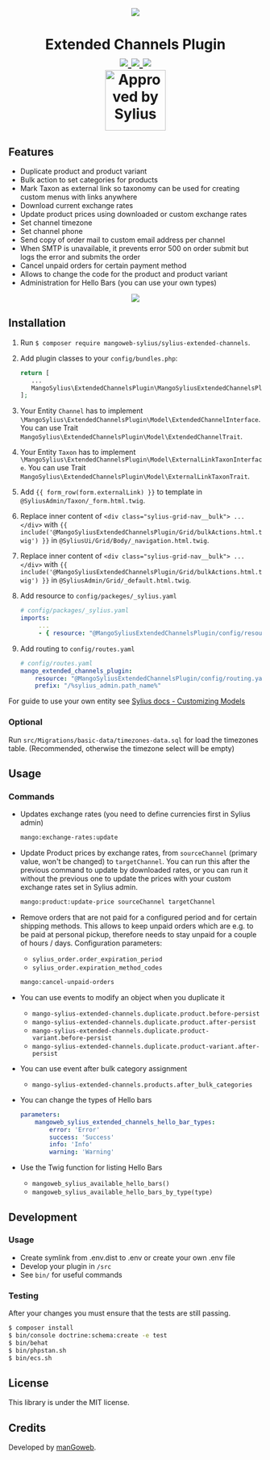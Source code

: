 <p align="center">
    <a href="https://www.mangoweb.cz/en/" target="_blank">
        <img src="https://avatars0.githubusercontent.com/u/38423357?s=200&v=4"/>
    </a>
</p>
<h1 align="center">
Extended Channels Plugin
<br />
    <a href="https://packagist.org/packages/mangoweb-sylius/sylius-extended-channels" title="License" target="_blank">
        <img src="https://img.shields.io/packagist/l/mangoweb-sylius/sylius-extended-channels.svg" />
    </a>
    <a href="https://packagist.org/packages/mangoweb-sylius/sylius-extended-channels" title="Version" target="_blank">
        <img src="https://img.shields.io/packagist/v/mangoweb-sylius/sylius-extended-channels.svg" />
    </a>
    <a href="https://app.circleci.com/pipelines/github/mangoweb-sylius/SyliusExtendedChannelsPlugin" title="Build status" target="_blank">
        <img src="https://circleci.com/gh/mangoweb-sylius/SyliusExtendedChannelsPlugin.svg?style=shield" />
    </a>
    <br />
    <img src="https://sylius.com/assets/badge-approved-by-sylius.png" alt="Approved by Sylius" width="120"/>
</h1>

## Features

* Duplicate product and product variant
* Bulk action to set categories for products
* Mark Taxon as external link so taxonomy can be used for creating custom menus with links anywhere
* Download current exchange rates
* Update product prices using downloaded or custom exchange rates
* Set channel timezone
* Set channel phone
* Send copy of order mail to custom email address per channel
* When SMTP is unavailable, it prevents error 500 on order submit but logs the error and submits the order
* Cancel unpaid orders for certain payment method
* Allows to change the code for the product and product variant
* Administration for Hello Bars (you can use your own types)

<p align="center">
	<img src="https://raw.githubusercontent.com/mangoweb-sylius/SyliusExtendedChannelsPlugin/master/doc/admin.png"/>
</p>

## Installation

1. Run `$ composer require mangoweb-sylius/sylius-extended-channels`.
1. Add plugin classes to your `config/bundles.php`:
 
   ```php
   return [
      ...
      MangoSylius\ExtendedChannelsPlugin\MangoSyliusExtendedChannelsPlugin::class => ['all' => true],
   ];
   ```
   
1. Your Entity `Channel` has to implement `\MangoSylius\ExtendedChannelsPlugin\Model\ExtendedChannelInterface`. You can use Trait `MangoSylius\ExtendedChannelsPlugin\Model\ExtendedChannelTrait`.
1. Your Entity `Taxon` has to implement `\MangoSylius\ExtendedChannelsPlugin\Model\ExternalLinkTaxonInterface`. You can use Trait `MangoSylius\ExtendedChannelsPlugin\Model\ExternalLinkTaxonTrait`.
1. Add `{{ form_row(form.externalLink) }}` to template in `@SyliusAdmin/Taxon/_form.html.twig`.
1. Replace inner content of `<div class="sylius-grid-nav__bulk"> ... </div>` with `{{ include('@MangoSyliusExtendedChannelsPlugin/Grid/bulkActions.html.twig') }}` in `@SyliusUi/Grid/Body/_navigation.html.twig`.
1. Replace inner content of `<div class="sylius-grid-nav__bulk"> ... </div>` with `{{ include('@MangoSyliusExtendedChannelsPlugin/Grid/bulkActions.html.twig') }}` in `@SyliusAdmin/Grid/_default.html.twig`.
1. Add resource to `config/packeges/_sylius.yaml`

    ```yaml
    # config/packages/_sylius.yaml
    imports:
         ...
         - { resource: "@MangoSyliusExtendedChannelsPlugin/config/resources.yaml" }
    ```
   
1. Add routing to `config/routes.yaml`

    ```yaml
    # config/routes.yaml
    mango_extended_channels_plugin:
        resource: "@MangoSyliusExtendedChannelsPlugin/config/routing.yaml"
        prefix: "/%sylius_admin.path_name%"
    ```


For guide to use your own entity see [Sylius docs - Customizing Models](https://docs.sylius.com/en/1.7/customization/model.html)

### Optional

Run `src/Migrations/basic-data/timezones-data.sql` for load the timezones table. (Recommended, otherwise the timezone select will be empty)

## Usage

### Commands
* Updates exchange rates (you need to define currencies first in Sylius admin)

  ```bash
  mango:exchange-rates:update
  ```


* Update Product prices by exchange rates, from `sourceChannel` (primary value, won't be changed) to `targetChannel`. You can run this after the previous command to update by downloaded rates, or you can run it without the previous one to update the prices with your custom exchange rates set in Sylius admin.

   ```bash
   mango:product:update-price sourceChannel targetChannel
   ```


* Remove orders that are not paid for a configured period and for certain shipping methods. This allows to keep unpaid orders which are e.g. to be paid at personal pickup, therefore needs to stay unpaid for a couple of hours / days. Configuration parameters:
    * `sylius_order.order_expiration_period`
    * `sylius_order.expiration_method_codes`
    

   ```bash
   mango:cancel-unpaid-orders
   ```

* You can use events to modify an object when you duplicate it
    * `mango-sylius-extended-channels.duplicate.product.before-persist`
    * `mango-sylius-extended-channels.duplicate.product.after-persist`
    * `mango-sylius-extended-channels.duplicate.product-variant.before-persist`
    * `mango-sylius-extended-channels.duplicate.product-variant.after-persist`
    
* You can use event after bulk category assignment
    * `mango-sylius-extended-channels.products.after_bulk_categories`

* You can change the types of Hello bars
    ```yaml
    parameters:
        mangoweb_sylius_extended_channels_hello_bar_types:
            error: 'Error'
            success: 'Success'
            info: 'Info'
            warning: 'Warning'
    ```
  
* Use the Twig function for listing Hello Bars 
    * `mangoweb_sylius_available_hello_bars()`
    * `mangoweb_sylius_available_hello_bars_by_type(type)`

## Development

### Usage

- Create symlink from .env.dist to .env or create your own .env file
- Develop your plugin in `/src`
- See `bin/` for useful commands

### Testing

After your changes you must ensure that the tests are still passing.

```bash
$ composer install
$ bin/console doctrine:schema:create -e test
$ bin/behat
$ bin/phpstan.sh
$ bin/ecs.sh
```

License
-------
This library is under the MIT license.

Credits
-------
Developed by [manGoweb](https://www.mangoweb.eu/).
